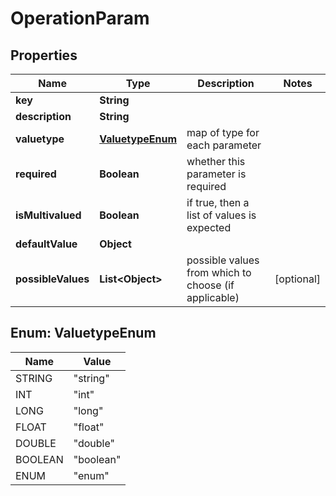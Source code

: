 
# OperationParam

## Properties
Name | Type | Description | Notes
------------ | ------------- | ------------- | -------------
**key** | **String** |  | 
**description** | **String** |  | 
**valuetype** | [**ValuetypeEnum**](#ValuetypeEnum) | map of type for each parameter | 
**required** | **Boolean** | whether this parameter is required | 
**isMultivalued** | **Boolean** | if true, then a list of values is expected | 
**defaultValue** | **Object** |  | 
**possibleValues** | **List&lt;Object&gt;** | possible values from which to choose (if applicable) |  [optional]


<a name="ValuetypeEnum"></a>
## Enum: ValuetypeEnum
Name | Value
---- | -----
STRING | &quot;string&quot;
INT | &quot;int&quot;
LONG | &quot;long&quot;
FLOAT | &quot;float&quot;
DOUBLE | &quot;double&quot;
BOOLEAN | &quot;boolean&quot;
ENUM | &quot;enum&quot;



